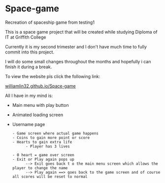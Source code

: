# Space-game
Recreation of spaceship game from testing1

This is a space game project that will be created while studying Diploma of IT at Griffith College

Currently it is my second trimester and I don't have much time to fully commit into this project.

I will do some small changes throughout the months and hopefully i can finish it during a break. 

To view the website pls click the following link:

[williamlin32.github.io/Space-game](https://williamlin32.github.io/Space-game/)

All I have in my mind is: 
- Main menu with play button 
- Animated loading screen
- Username page
      
      - Game screen where actual game happens
      - Coins to gain more point or score 
      - Hearts to gain extra life
            - Player has 3 lives 

      - 0 heart = game over screen 
      - Exit or Play again pops up 
            --> Exit goes back t o the main menu screen which allows the player to change the name
            --> Play again ==> goes back to the game screen and of course all scores will be reset to normal
